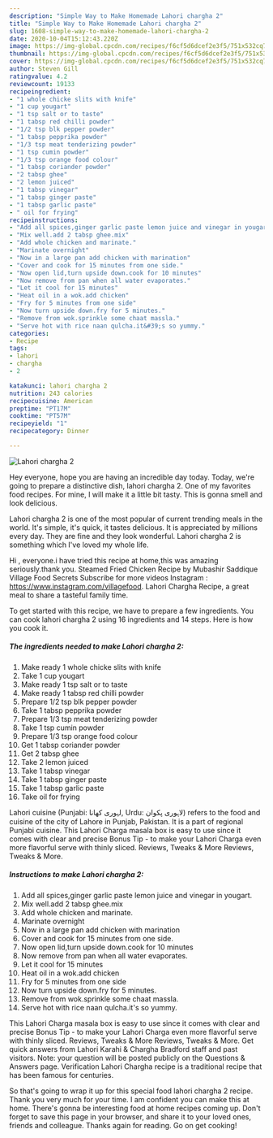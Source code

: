 ```yaml
---
description: "Simple Way to Make Homemade Lahori chargha 2"
title: "Simple Way to Make Homemade Lahori chargha 2"
slug: 1608-simple-way-to-make-homemade-lahori-chargha-2
date: 2020-10-04T15:12:43.220Z
image: https://img-global.cpcdn.com/recipes/f6cf5d6dcef2e3f5/751x532cq70/lahori-chargha-2-recipe-main-photo.jpg
thumbnail: https://img-global.cpcdn.com/recipes/f6cf5d6dcef2e3f5/751x532cq70/lahori-chargha-2-recipe-main-photo.jpg
cover: https://img-global.cpcdn.com/recipes/f6cf5d6dcef2e3f5/751x532cq70/lahori-chargha-2-recipe-main-photo.jpg
author: Steven Gill
ratingvalue: 4.2
reviewcount: 19133
recipeingredient:
- "1 whole chicke slits with knife"
- "1 cup yougart"
- "1 tsp salt or to taste"
- "1 tabsp red chilli powder"
- "1/2 tsp blk pepper powder"
- "1 tabsp pepprika powder"
- "1/3 tsp meat tenderizing powder"
- "1 tsp cumin powder"
- "1/3 tsp orange food colour"
- "1 tabsp coriander powder"
- "2 tabsp ghee"
- "2 lemon juiced"
- "1 tabsp vinegar"
- "1 tabsp ginger paste"
- "1 tabsp garlic paste"
- " oil for frying"
recipeinstructions:
- "Add all spices,ginger garlic paste lemon juice and vinegar in yougart."
- "Mix well.add 2 tabsp ghee.mix"
- "Add whole chicken and marinate."
- "Marinate overnight"
- "Now in a large pan add chicken with marination"
- "Cover and cook for 15 minutes from one side."
- "Now open lid,turn upside down.cook for 10 minutes"
- "Now remove from pan when all water evaporates."
- "Let it cool for 15 minutes"
- "Heat oil in a wok.add chicken"
- "Fry for 5 minutes from one side"
- "Now turn upside down.fry for 5 minutes."
- "Remove from wok.sprinkle some chaat massla."
- "Serve hot with rice naan qulcha.it&#39;s so yummy."
categories:
- Recipe
tags:
- lahori
- chargha
- 2

katakunci: lahori chargha 2 
nutrition: 243 calories
recipecuisine: American
preptime: "PT17M"
cooktime: "PT57M"
recipeyield: "1"
recipecategory: Dinner

---
```



![Lahori chargha 2](https://img-global.cpcdn.com/recipes/f6cf5d6dcef2e3f5/751x532cq70/lahori-chargha-2-recipe-main-photo.jpg)

Hey everyone, hope you are having an incredible day today. Today, we're going to prepare a distinctive dish, lahori chargha 2. One of my favorites food recipes. For mine, I will make it a little bit tasty. This is gonna smell and look delicious.

Lahori chargha 2 is one of the most popular of current trending meals in the world. It's simple, it's quick, it tastes delicious. It is appreciated by millions every day. They are fine and they look wonderful. Lahori chargha 2 is something which I've loved my whole life.

Hi , everyone.i have tried this recipe at home,this was amazing seriously.thank you. Steamed Fried Chicken Recipe by Mubashir Saddique Village Food Secrets Subscribe for more videos Instagram : https://www.instagram.com/villagefood. Lahori Chargha Recipe, a great meal to share a tasteful family time.


To get started with this recipe, we have to prepare a few ingredients. You can cook lahori chargha 2 using 16 ingredients and 14 steps. Here is how you cook it.

<!--inarticleads1-->

##### The ingredients needed to make Lahori chargha 2:

1. Make ready 1 whole chicke slits with knife
1. Take 1 cup yougart
1. Make ready 1 tsp salt or to taste
1. Make ready 1 tabsp red chilli powder
1. Prepare 1/2 tsp blk pepper powder
1. Take 1 tabsp pepprika powder
1. Prepare 1/3 tsp meat tenderizing powder
1. Take 1 tsp cumin powder
1. Prepare 1/3 tsp orange food colour
1. Get 1 tabsp coriander powder
1. Get 2 tabsp ghee
1. Take 2 lemon juiced
1. Take 1 tabsp vinegar
1. Take 1 tabsp ginger paste
1. Take 1 tabsp garlic paste
1. Take  oil for frying


Lahori cuisine (Punjabi: لہوری کھانا, Urdu: لاہوری پکوان‎) refers to the food and cuisine of the city of Lahore in Punjab, Pakistan. It is a part of regional Punjabi cuisine. This Lahori Charga masala box is easy to use since it comes with clear and precise Bonus Tip - to make your Lahori Charga even more flavorful serve with thinly sliced. Reviews, Tweaks &amp; More Reviews, Tweaks &amp; More. 

<!--inarticleads2-->

##### Instructions to make Lahori chargha 2:

1. Add all spices,ginger garlic paste lemon juice and vinegar in yougart.
1. Mix well.add 2 tabsp ghee.mix
1. Add whole chicken and marinate.
1. Marinate overnight
1. Now in a large pan add chicken with marination
1. Cover and cook for 15 minutes from one side.
1. Now open lid,turn upside down.cook for 10 minutes
1. Now remove from pan when all water evaporates.
1. Let it cool for 15 minutes
1. Heat oil in a wok.add chicken
1. Fry for 5 minutes from one side
1. Now turn upside down.fry for 5 minutes.
1. Remove from wok.sprinkle some chaat massla.
1. Serve hot with rice naan qulcha.it&#39;s so yummy.


This Lahori Charga masala box is easy to use since it comes with clear and precise Bonus Tip - to make your Lahori Charga even more flavorful serve with thinly sliced. Reviews, Tweaks &amp; More Reviews, Tweaks &amp; More. Get quick answers from Lahori Karahi &amp; Chargha Bradford staff and past visitors. Note: your question will be posted publicly on the Questions &amp; Answers page. Verification Lahori Chargha recipe is a traditional recipe that has been famous for centuries. 

So that's going to wrap it up for this special food lahori chargha 2 recipe. Thank you very much for your time. I am confident you can make this at home. There's gonna be interesting food at home recipes coming up. Don't forget to save this page in your browser, and share it to your loved ones, friends and colleague. Thanks again for reading. Go on get cooking!
